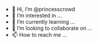 - 👋 Hi, I’m @princesscrowd
- 👀 I’m interested in ...
- 🌱 I’m currently learning ...
- 💞️ I’m looking to collaborate on ...
- 📫 How to reach me ...

<!---
princesscrowd/princesscrowd is a ✨ special ✨ repository because its `README.md` (this file) appears on your GitHub profile.
You can click the Preview link to take a look at your changes.
--->
